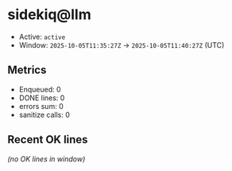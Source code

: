 # sidekiq@llm

- Active: `active`
- Window: `2025-10-05T11:35:27Z` → `2025-10-05T11:40:27Z` (UTC)

## Metrics
- Enqueued: 0
- DONE lines: 0
- errors sum: 0
- sanitize calls: 0

## Recent OK lines
_(no OK lines in window)_
